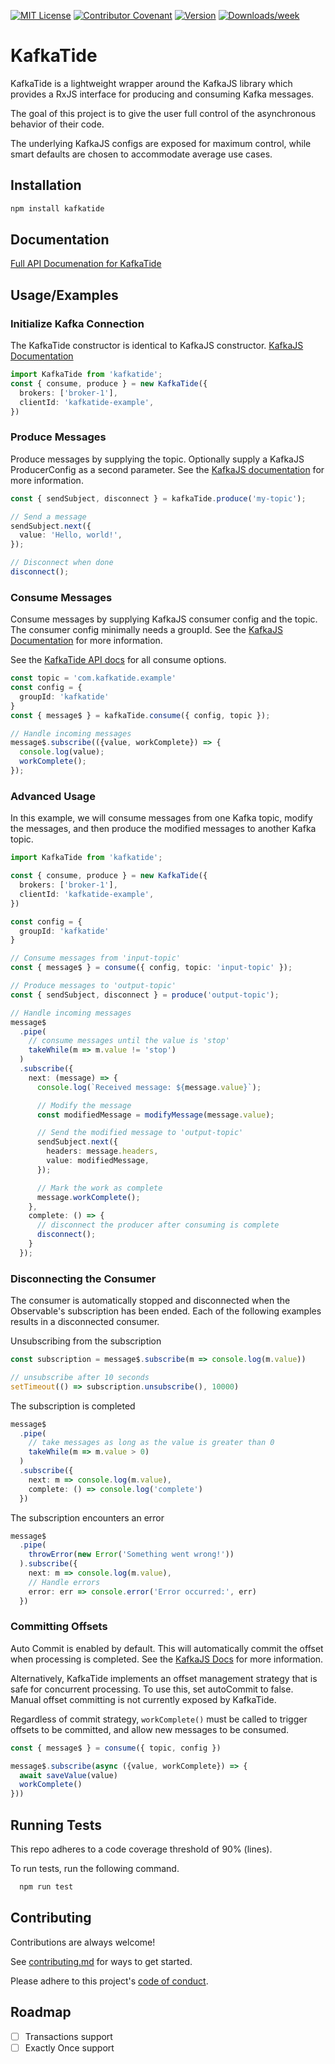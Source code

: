 [![MIT License](https://img.shields.io/badge/License-MIT-green.svg)](LICENSE)
[![Contributor Covenant](https://img.shields.io/badge/Contributor%20Covenant-2.1-4baaaa.svg)](code_of_conduct.md)
[![Version](https://img.shields.io/npm/v/kafkatide.svg)](https://npmjs.org/package/kafkatide)
[![Downloads/week](https://img.shields.io/npm/dw/kafkatide.svg)](https://npmjs.org/package/kafkatide)

# KafkaTide

KafkaTide is a lightweight wrapper around the KafkaJS library which provides a RxJS interface for producing and consuming Kafka messages.

The goal of this project is to give the user full control of the asynchronous behavior of their code.

The underlying KafkaJS configs are exposed for maximum control, while smart defaults are chosen to accommodate average use cases.

## Installation

```bash
npm install kafkatide
```
    
## Documentation
[Full API Documenation for KafkaTide](documentation.md)


## Usage/Examples

### Initialize Kafka Connection
The KafkaTide constructor is identical to KafkaJS constructor. [KafkaJS Documentation](https://kafka.js.org/docs/configuration)
```typescript
import KafkaTide from 'kafkatide';
const { consume, produce } = new KafkaTide({
  brokers: ['broker-1'],
  clientId: 'kafkatide-example',
})
```

### Produce Messages

Produce messages by supplying the topic. Optionally supply a KafkaJS ProducerConfig as a second parameter. See the [KafkaJS documentation](https://kafka.js.org/docs/producing) for more information.

```typescript
const { sendSubject, disconnect } = kafkaTide.produce('my-topic');

// Send a message
sendSubject.next({
  value: 'Hello, world!',
});

// Disconnect when done
disconnect();
```

### Consume Messages

Consume messages by supplying KafkaJS consumer config and the topic. The consumer config minimally needs a groupId. See the [KafkaJS Documentation](https://kafka.js.org/docs/consuming#a-name-options-a-options) for more information.

See the [KafkaTide API docs](documentation.md#consumeparams) for all consume options.

```typescript
const topic = 'com.kafkatide.example'
const config = {
  groupId: 'kafkatide'
}
const { message$ } = kafkaTide.consume({ config, topic });

// Handle incoming messages
message$.subscribe(({value, workComplete}) => {
  console.log(value);
  workComplete();
});
```

### Advanced Usage

In this example, we will consume messages from one Kafka topic, modify the messages, and then produce the modified messages to another Kafka topic.

```typescript
import KafkaTide from 'kafkatide';

const { consume, produce } = new KafkaTide({
  brokers: ['broker-1'],
  clientId: 'kafkatide-example',
})

const config = {
  groupId: 'kafkatide'
}

// Consume messages from 'input-topic'
const { message$ } = consume({ config, topic: 'input-topic' });

// Produce messages to 'output-topic'
const { sendSubject, disconnect } = produce('output-topic');

// Handle incoming messages
message$
  .pipe(
    // consume messages until the value is 'stop'
    takeWhile(m => m.value != 'stop')
  )
  .subscribe({
    next: (message) => {
      console.log(`Received message: ${message.value}`);

      // Modify the message
      const modifiedMessage = modifyMessage(message.value);

      // Send the modified message to 'output-topic'
      sendSubject.next({
        headers: message.headers,
        value: modifiedMessage,
      });

      // Mark the work as complete
      message.workComplete();
    },
    complete: () => {
      // disconnect the producer after consuming is complete
      disconnect();
    }
  });
```

### Disconnecting the Consumer
The consumer is automatically stopped and disconnected when the Observable's subscription has been ended. Each of the following examples results in a disconnected consumer.

Unsubscribing from the subscription
```typescript
const subscription = message$.subscribe(m => console.log(m.value))

// unsubscribe after 10 seconds
setTimeout(() => subscription.unsubscribe(), 10000)
```
The subscription is completed
```typescript
message$
  .pipe(
    // take messages as long as the value is greater than 0
    takeWhile(m => m.value > 0)
  )
  .subscribe({
    next: m => console.log(m.value),
    complete: () => console.log('complete')
  })
```
The subscription encounters an error
```typescript
message$
  .pipe(
    throwError(new Error('Something went wrong!'))
  ).subscribe({
    next: m => console.log(m.value),
    // Handle errors
    error: err => console.error('Error occurred:', err)
  })
```

### Committing Offsets
Auto Commit is enabled by default. This will automatically commit the offset when processing is completed. See the [KafkaJS Docs](https://kafka.js.org/docs/consuming#a-name-auto-commit-a-autocommit) for more information.

Alternatively, KafkaTide implements an offset management strategy that is safe for concurrent processing. To use this, set autoCommit to false. Manual offset committing is not currently exposed by KafkaTide.

Regardless of commit strategy, `workComplete()` must be called to trigger offsets to be committed, and allow new messages to be consumed.

```typescript
const { message$ } = consume({ topic, config })

message$.subscribe(async ({value, workComplete}) => {
  await saveValue(value)
  workComplete()
}))
```

## Running Tests
This repo adheres to a code coverage threshold of 90% (lines).

To run tests, run the following command.

```bash
  npm run test
```

## Contributing

Contributions are always welcome!

See [contributing.md](contributing.md) for ways to get started.

Please adhere to this project's [code of conduct](code_of_conduct.md).

## Roadmap

* [ ] Transactions support
* [ ] Exactly Once support